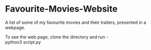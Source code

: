 # Favourite-Movies-Website
A list of some of my favourite movies and their trailers, presented in a webpage.

To see the web page, clone the directory and run -<br>
python3 script.py
